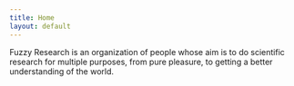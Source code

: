 ```yaml
---
title: Home
layout: default
---
```


Fuzzy Research is an organization of people whose aim is to do scientific research for multiple purposes, from pure pleasure, to getting a better understanding of the world.

